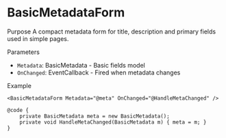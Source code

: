 # BasicMetadataForm

Purpose
A compact metadata form for title, description and primary fields used in simple pages.

Parameters
- `Metadata`: BasicMetadata - Basic fields model
- `OnChanged`: EventCallback<BasicMetadata> - Fired when metadata changes

Example

```razor
<BasicMetadataForm Metadata="@meta" OnChanged="@HandleMetaChanged" />

@code {
    private BasicMetadata meta = new BasicMetadata();
    private void HandleMetaChanged(BasicMetadata m) { meta = m; }
}
```
